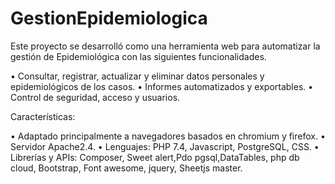 # GestionEpidemiologica
Este proyecto se desarrolló como una herramienta web para automatizar la gestión de Epidemiológica con las siguientes funcionalidades. 
 
• Consultar, registrar, actualizar y eliminar datos personales y epidemiológicos de los casos. 
• Informes automatizados y exportables. 
• Control de seguridad, acceso y usuarios.
 
Características:
 
• Adaptado principalmente a navegadores basados en chromium y firefox.
• Servidor Apache2.4.
• Lenguajes: PHP 7.4, Javascript, PostgreSQL, CSS.
• Librerías y APIs: Composer, Sweet alert,Pdo pgsql,DataTables, php db cloud, Bootstrap, Font awesome, jquery, Sheetjs master.
